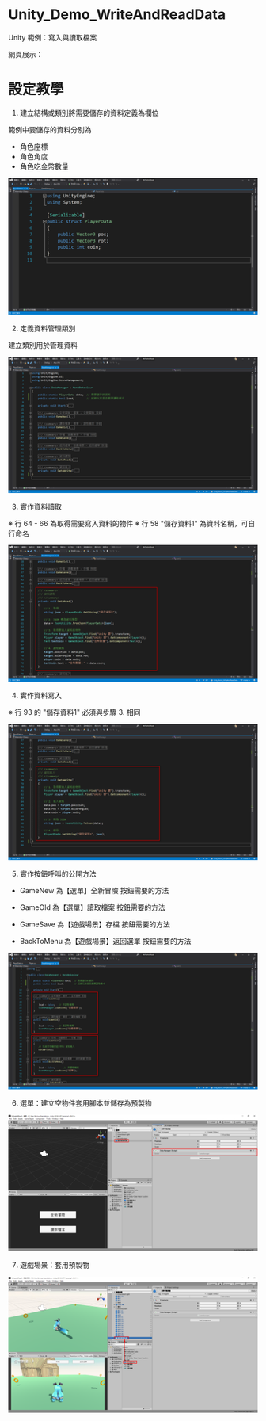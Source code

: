 # Unity_Demo_WriteAndReadData
 Unity 範例：寫入與讀取檔案

網頁展示：

# 設定教學
1. 建立結構或類別將需要儲存的資料定義為欄位

範例中要儲存的資料分別為
- 角色座標
- 角色角度
- 角色吃金幣數量

!["寫入與讀取檔案"](/tutorial1.png "寫入與讀取檔案")

2. 定義資料管理類別

建立類別用於管理資料

!["寫入與讀取檔案"](/tutorial2.png "寫入與讀取檔案")

3. 實作資料讀取

※ 行 64 - 66 為取得需要寫入資料的物件
※ 行 58 "儲存資料1" 為資料名稱，可自行命名

!["寫入與讀取檔案"](/tutorial3.png "寫入與讀取檔案")

4. 實作資料寫入

※ 行 93 的 "儲存資料1" 必須與步驟 3. 相同

!["寫入與讀取檔案"](/tutorial4.png "寫入與讀取檔案")

5. 實作按鈕呼叫的公開方法

- GameNew 為【選單】全新冒險 按鈕需要的方法
- GameOld 為【選單】讀取檔案 按鈕需要的方法

- GameSave 為【遊戲場景】存檔 按鈕需要的方法
- BackToMenu 為【遊戲場景】返回選單 按鈕需要的方法

!["寫入與讀取檔案"](/tutorial5.png "寫入與讀取檔案")

6. 選單：建立空物件套用腳本並儲存為預製物

!["寫入與讀取檔案"](/tutorial6.png "寫入與讀取檔案")

7. 遊戲場景：套用預製物

!["寫入與讀取檔案"](/tutorial7.png "寫入與讀取檔案")